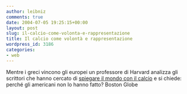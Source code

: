 ```yaml
---
author: leibniz
comments: true
date: 2004-07-05 19:25:15+00:00
layout: post
slug: il-calcio-come-volonta-e-rappresentazione
title: Il calcio come volontà e rappresentazione
wordpress_id: 3186
categories:
- web
---
```


Mentre i greci vincono gli europei un professore di Harvard analizza gli scrittori che hanno cercato di [spiegare il mondo con il calcio](http://www.boston.com/news/globe/ideas/articles/2004/06/27/soccer_sociology?pg=full) e si chiede: perché gli americani non lo hanno fatto?
Boston Globe
